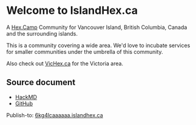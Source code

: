 # Welcome to IslandHex.ca

A [Hex.Camp](https://hex.camp/) Community for Vancouver Island, British Columbia, Canada and the surrounding islands.

This is a community covering a wide area. We'd love to incubate services for smaller communities under the umbrella of this community.

Also check out [VicHex.ca](https://vichex.ca/) for the Victoria area.


## Source document

* [HackMD](https://hackmd.io/EqasG0aOR1eDJqXoezNJdg)
* [GitHub](https://github.com/hexcamp/hackmd-notes/blob/main/islandhex-welcome/index.md)

Publish-to: [6kg4lcaaaaaa.islandhex.ca](https://6kg4lcaaaaaa.islandhex.ca/)